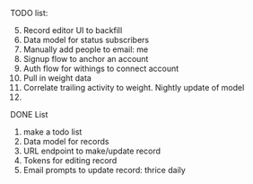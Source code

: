 TODO list:


5. Record editor UI to backfill
6. Data model for status subscribers
7. Manually add people to email: me
8. Signup flow to anchor an account
9. Auth flow for withings to connect account
10. Pull in weight data
11. Correlate trailing activity to weight. Nightly update of model
12. 


DONE List

1. make a todo list
2. Data model for records
3. URL endpoint to make/update record
4. Tokens for editing record
4. Email prompts to update record: thrice daily
